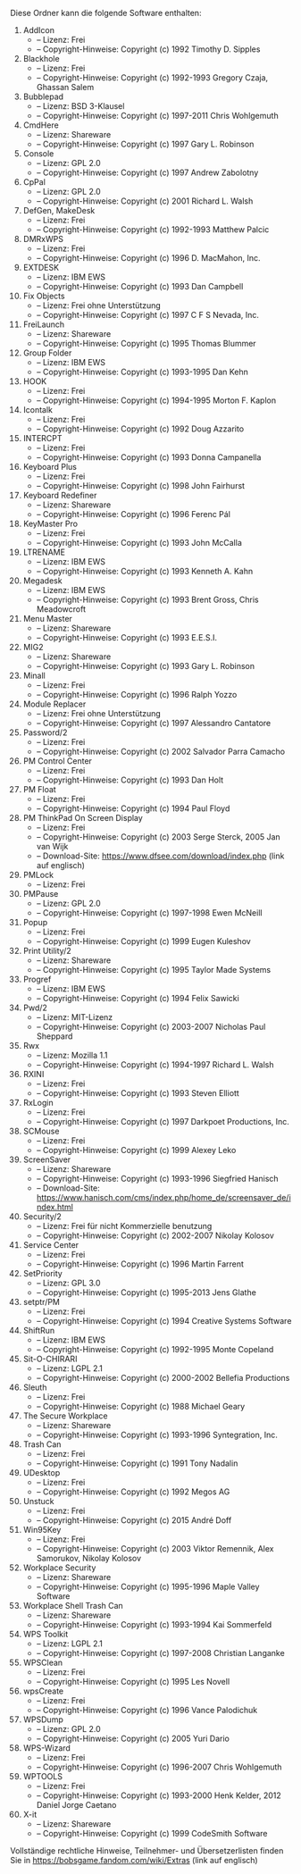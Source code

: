 ﻿Diese Ordner kann die folgende Software enthalten:

1. AddIcon
   - – Lizenz: Frei
   - – Copyright-Hinweise: Copyright (c) 1992 Timothy D. Sipples
3. Blackhole
   - – Lizenz: Frei
   - – Copyright-Hinweise: Copyright (c) 1992-1993 Gregory Czaja, Ghassan Salem
4. Bubblepad
   - – Lizenz: BSD 3-Klausel
   - – Copyright-Hinweise: Copyright (c) 1997-2011 Chris Wohlgemuth
5. CmdHere
   - – Lizenz: Shareware
   - – Copyright-Hinweise: Copyright (c) 1997 Gary L. Robinson
6. Console
   - – Lizenz: GPL 2.0
   - – Copyright-Hinweise: Copyright (c) 1997 Andrew Zabolotny
7. CpPal
   - – Lizenz: GPL 2.0
   - – Copyright-Hinweise: Copyright (c) 2001 Richard L. Walsh
8. DefGen, MakeDesk
   - – Lizenz: Frei
   - – Copyright-Hinweise: Copyright (c) 1992-1993 Matthew Palcic
9. DMRxWPS
    - – Lizenz: Frei
    - – Copyright-Hinweise: Copyright (c) 1996 D. MacMahon, Inc.
10. EXTDESK
    - – Lizenz: IBM EWS
    - – Copyright-Hinweise: Copyright (c) 1993 Dan Campbell
11. Fix Objects
    - – Lizenz: Frei ohne Unterstützung
    - – Copyright-Hinweise: Copyright (c) 1997 C F S Nevada, Inc.
12. FreiLaunch
    - – Lizenz: Shareware
    - – Copyright-Hinweise: Copyright (c) 1995 Thomas Blummer
13. Group Folder
    - – Lizenz: IBM EWS
    - – Copyright-Hinweise: Copyright (c) 1993-1995 Dan Kehn
14. HOOK
    - – Lizenz: Frei
    - – Copyright-Hinweise: Copyright (c) 1994-1995 Morton F. Kaplon
15. Icontalk
    - – Lizenz: Frei
    - – Copyright-Hinweise: Copyright (c) 1992 Doug Azzarito
16. INTERCPT
    - – Lizenz: Frei
    - – Copyright-Hinweise: Copyright (c) 1993 Donna Campanella
17. Keyboard Plus
    - – Lizenz: Frei
    - – Copyright-Hinweise: Copyright (c) 1998 John Fairhurst
18. Keyboard Redefiner
    - – Lizenz: Shareware
    - – Copyright-Hinweise: Copyright (c) 1996 Ferenc Pál
19. KeyMaster Pro
    - – Lizenz: Frei
    - – Copyright-Hinweise: Copyright (c) 1993 John McCalla
20. LTRENAME
    - – Lizenz: IBM EWS
    - – Copyright-Hinweise: Copyright (c) 1993 Kenneth A. Kahn
21. Megadesk
    - – Lizenz: IBM EWS
    - – Copyright-Hinweise: Copyright (c) 1993 Brent Gross, Chris Meadowcroft
22. Menu Master
    - – Lizenz: Shareware
    - – Copyright-Hinweise: Copyright (c) 1993 E.E.S.I.
23. MIG2
    - – Lizenz: Shareware
    - – Copyright-Hinweise: Copyright (c) 1993 Gary L. Robinson
24. Minall
    - – Lizenz: Frei
    - – Copyright-Hinweise: Copyright (c) 1996 Ralph Yozzo
25. Module Replacer
    - – Lizenz: Frei ohne Unterstützung
    - – Copyright-Hinweise: Copyright (c) 1997 Alessandro Cantatore
26. Password/2
    - – Lizenz: Frei
    - – Copyright-Hinweise: Copyright (c) 2002 Salvador Parra Camacho
27. PM Control Center
    - – Lizenz: Frei
    - – Copyright-Hinweise: Copyright (c) 1993 Dan Holt
28. PM Float
    - – Lizenz: Frei
    - – Copyright-Hinweise: Copyright (c) 1994 Paul Floyd
29. PM ThinkPad On Screen Display
    - – Lizenz: Frei
    - – Copyright-Hinweise: Copyright (c) 2003 Serge Sterck, 2005 Jan van Wijk
    - – Download-Site: https://www.dfsee.com/download/index.php (link auf englisch)
30. PMLock
    - – Lizenz: Frei
31. PMPause
    - – Lizenz: GPL 2.0
    - – Copyright-Hinweise: Copyright (c) 1997-1998 Ewen McNeill
32. Popup
    - – Lizenz: Frei
    - – Copyright-Hinweise: Copyright (c) 1999 Eugen Kuleshov
33. Print Utility/2
    - – Lizenz: Shareware
    - – Copyright-Hinweise: Copyright (c) 1995 Taylor Made Systems
34. Progref
    - – Lizenz: IBM EWS
    - – Copyright-Hinweise: Copyright (c) 1994 Felix Sawicki
35. Pwd/2
    - – Lizenz: MIT-Lizenz
    - – Copyright-Hinweise: Copyright (c) 2003-2007 Nicholas Paul Sheppard
36. Rwx
    - – Lizenz: Mozilla 1.1
    - – Copyright-Hinweise: Copyright (c) 1994-1997 Richard L. Walsh
37. RXINI
    - – Lizenz: Frei
    - – Copyright-Hinweise: Copyright (c) 1993 Steven Elliott
38. RxLogin
    - – Lizenz: Frei
    - – Copyright-Hinweise: Copyright (c) 1997 Darkpoet Productions, Inc.
39. SCMouse
    - – Lizenz: Frei
    - – Copyright-Hinweise: Copyright (c) 1999 Alexey Leko
40. ScreenSaver
    - – Lizenz: Shareware
    - – Copyright-Hinweise: Copyright (c) 1993-1996 Siegfried Hanisch
    - – Download-Site: https://www.hanisch.com/cms/index.php/home_de/screensaver_de/index.html
41. Security/2
    - – Lizenz: Frei für nicht Kommerzielle benutzung
    - – Copyright-Hinweise: Copyright (c) 2002-2007 Nikolay Kolosov
42. Service Center
    - – Lizenz: Frei
    - – Copyright-Hinweise: Copyright (c) 1996 Martin Farrent
43. SetPriority
    - – Lizenz: GPL 3.0
    - – Copyright-Hinweise: Copyright (c) 1995-2013 Jens Glathe
44. setptr/PM
    - – Lizenz: Frei
    - – Copyright-Hinweise: Copyright (c) 1994 Creative Systems Software
45. ShiftRun
    - – Lizenz: IBM EWS
    - – Copyright-Hinweise: Copyright (c) 1992-1995 Monte Copeland
46. Sit-O-CHIRARI
    - – Lizenz: LGPL 2.1
    - – Copyright-Hinweise: Copyright (c) 2000-2002 Bellefia Productions
47. Sleuth
    - – Lizenz: Frei
    - – Copyright-Hinweise: Copyright (c) 1988 Michael Geary
48. The Secure Workplace
    - – Lizenz: Shareware
    - – Copyright-Hinweise: Copyright (c) 1993-1996 Syntegration, Inc.
49. Trash Can
    - – Lizenz: Frei
    - – Copyright-Hinweise: Copyright (c) 1991 Tony Nadalin
50. UDesktop
    - – Lizenz: Frei
    - – Copyright-Hinweise: Copyright (c) 1992 Megos AG
51. Unstuck
    - – Lizenz: Frei
    - – Copyright-Hinweise: Copyright (c) 2015 André Doff
52. Win95Key
    - – Lizenz: Frei
    - – Copyright-Hinweise: Copyright (c) 2003 Viktor Remennik, Alex Samorukov, Nikolay Kolosov
53. Workplace Security
    - – Lizenz: Shareware
    - – Copyright-Hinweise: Copyright (c) 1995-1996 Maple Valley Software
54. Workplace Shell Trash Can
    - – Lizenz: Shareware
    - – Copyright-Hinweise: Copyright (c) 1993-1994 Kai Sommerfeld
55. WPS Toolkit
    - – Lizenz: LGPL 2.1
    - – Copyright-Hinweise: Copyright (c) 1997-2008 Christian Langanke
56. WPSClean
    - – Lizenz: Frei
    - – Copyright-Hinweise: Copyright (c) 1995 Les Novell
57. wpsCreate
    - – Lizenz: Frei
    - – Copyright-Hinweise: Copyright (c) 1996 Vance Palodichuk
58. WPSDump
    - – Lizenz: GPL 2.0
    - – Copyright-Hinweise: Copyright (c) 2005 Yuri Dario
59. WPS-Wizard
    - – Lizenz: Frei
    - – Copyright-Hinweise: Copyright (c) 1996-2007 Chris Wohlgemuth
60. WPTOOLS
    - – Lizenz: Frei
    - – Copyright-Hinweise: Copyright (c) 1993-2000 Henk Kelder, 2012 Daniel Jorge Caetano
61. X-it
    - – Lizenz: Shareware
    - – Copyright-Hinweise: Copyright (c) 1999 CodeSmith Software

Vollständige rechtliche Hinweise, Teilnehmer- und Übersetzerlisten finden Sie in https://bobsgame.fandom.com/wiki/Extras (link auf englisch)
